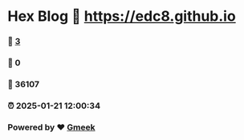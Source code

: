 # Hex Blog :link: https://edc8.github.io 
### :page_facing_up: [3](https://edc8.github.io/tag.html) 
### :speech_balloon: 0 
### :hibiscus: 36107 
### :alarm_clock: 2025-01-21 12:00:34 
### Powered by :heart: [Gmeek](https://github.com/Meekdai/Gmeek)
